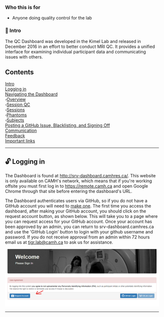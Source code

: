 ### Who this is for
   - Anyone doing quality control for the lab

### :tada: Intro

The QC Dashboard was developed in the Kimel Lab and released in December 2016 in an effort to better conduct MRI QC. It provides a unified interface for examining individual participant data and communicating issues with others.

## Contents
[Intro](#tada-intro)  
[Logging in](#unlock-logging-in)  
[Navigating the Dashboard](#computer-navigating-the-dashboard)  
:white_small_square:[Overview](#one-overview)  
:white_small_square:[Session QC](#two-session-qc)  
:white_small_square:[Sessions](#three-sessions)  
:white_small_square:[Phantoms](#four-phantoms)  
:white_small_square:[Subjects](#five-subjects)  
[Posting a GitHub Issue, Blacklisting, and Signing Off](#posting-a-github-issue-blacklisting-and-signing-off)  
[Communication](#email-communication)  
[Feedback](#wrench-feedback)  
[Important links](#important-links)  

---

## :unlock: Logging in

The Dashboard is found at http://srv-dashboard.camhres.ca/. This website is only
available on CAMH's network, which means that if you're working offsite you must first log in to https://remote.camh.ca and open Google Chrome through that site before entering the dashboard's URL.

The Dashboard authenticates users via GitHub, so if you do not have a GitHub account you will need to [make one](https://github.com). The first time you access the dashboard, after making your GitHub account, you should click on the request account button, as shown below. This will take you to a page where you can request access for your
GitHub account. Once your account has been approved by an admin, you can return to srv-dashboard.camhres.ca and use the 'GitHub Login' button to login with your github username and password. If you do not receive approval from an admin within 72 hours email us at tigr.lab@camh.ca to ask us for assistance.

![](../../_images/qc_dash/account_request.png)

---
